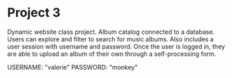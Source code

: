 # Project 3

Dynamic website class project. Album catalog connected to a database. Users can explore and filter to search for music albums. Also includes a user session with username and password. Once the user is logged in, they are able to upload an album of their own through a self-processing form.

USERNAME: "valerie"
PASSWORD: "monkey"
